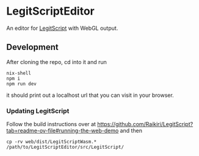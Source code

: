 # LegitScriptEditor

An editor for [LegitScript](https://github.com/Raikiri/LegitScript) with WebGL output.

## Development

After cloning the repo, cd into it and run

```
nix-shell
npm i
npm run dev
```

it should print out a localhost url that you can visit in your browser.


### Updating LegitScript

Follow the build instructions over at https://github.com/Raikiri/LegitScript?tab=readme-ov-file#running-the-web-demo and then

```
cp -rv web/dist/LegitScriptWasm.* /path/to/LegitScriptEditor/src/LegitScript/
```
